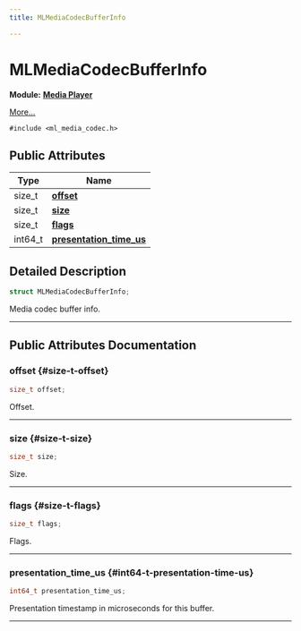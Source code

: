 ```yaml
---
title: MLMediaCodecBufferInfo

---
```


# MLMediaCodecBufferInfo

**Module:** **[Media Player](/versioned_docs/version-02-Aug-2023/api-ref/api/Modules/group___media_player/group___media_player.md)**



 [More...](#detailed-description)


`#include <ml_media_codec.h>`

## Public Attributes

| Type           | Name           |
| -------------- | -------------- |
| size_t | **[offset](/versioned_docs/version-02-Aug-2023/api-ref/api/Modules/group___media_player/struct_m_l_media_codec_buffer_info.md#size-t-offset)**  |
| size_t | **[size](/versioned_docs/version-02-Aug-2023/api-ref/api/Modules/group___media_player/struct_m_l_media_codec_buffer_info.md#size-t-size)**  |
| size_t | **[flags](/versioned_docs/version-02-Aug-2023/api-ref/api/Modules/group___media_player/struct_m_l_media_codec_buffer_info.md#size-t-flags)**  |
| int64_t | **[presentation_time_us](/versioned_docs/version-02-Aug-2023/api-ref/api/Modules/group___media_player/struct_m_l_media_codec_buffer_info.md#int64-t-presentation-time-us)**  |

## Detailed Description

```cpp
struct MLMediaCodecBufferInfo;
```


Media codec buffer info. 





-----------
## Public Attributes Documentation

### offset {#size-t-offset}

```cpp
size_t offset;
```


Offset. 





-----------

### size {#size-t-size}

```cpp
size_t size;
```


Size. 





-----------

### flags {#size-t-flags}

```cpp
size_t flags;
```


Flags. 





-----------

### presentation_time_us {#int64-t-presentation-time-us}

```cpp
int64_t presentation_time_us;
```


Presentation timestamp in microseconds for this buffer. 





-----------



